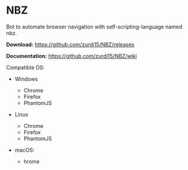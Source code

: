 # NBZ
Bot to automate browser navigation with self-scripting-language named nbz.

__Download:__ https://github.com/zurdi15/NBZ/releases

__Documentation:__ https://github.com/zurdi15/NBZ/wiki

Compatible OS:

  - Windows
    - Chrome
    - Firefox
    - PhantomJS
    
  - Linux
    - Chrome
    - Firefox
    - PhantomJS
    
  - macOS:
    - hrome
